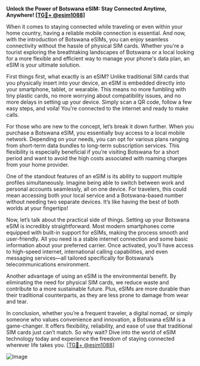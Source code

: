 **Unlock the Power of Botswana eSIM: Stay Connected Anytime, Anywhere! [[TG💪+ @esim1088](https://t.me/s/esim1088)]**

When it comes to staying connected while traveling or even within your home country, having a reliable mobile connection is essential. And now, with the introduction of Botswana eSIMs, you can enjoy seamless connectivity without the hassle of physical SIM cards. Whether you're a tourist exploring the breathtaking landscapes of Botswana or a local looking for a more flexible and efficient way to manage your phone's data plan, an eSIM is your ultimate solution.

First things first, what exactly is an eSIM? Unlike traditional SIM cards that you physically insert into your device, an eSIM is embedded directly into your smartphone, tablet, or wearable. This means no more fumbling with tiny plastic cards, no more worrying about compatibility issues, and no more delays in setting up your device. Simply scan a QR code, follow a few easy steps, and voila! You're connected to the internet and ready to make calls.

For those who are new to the concept, let’s break it down further. When you purchase a Botswana eSIM, you essentially buy access to a local mobile network. Depending on your needs, you can opt for various plans ranging from short-term data bundles to long-term subscription services. This flexibility is especially beneficial if you’re visiting Botswana for a short period and want to avoid the high costs associated with roaming charges from your home provider.

One of the standout features of an eSIM is its ability to support multiple profiles simultaneously. Imagine being able to switch between work and personal accounts seamlessly, all on one device. For travelers, this could mean accessing both your local service and a Botswana-based number without needing two separate devices. It’s like having the best of both worlds at your fingertips!

Now, let’s talk about the practical side of things. Setting up your Botswana eSIM is incredibly straightforward. Most modern smartphones come equipped with built-in support for eSIMs, making the process smooth and user-friendly. All you need is a stable internet connection and some basic information about your preferred carrier. Once activated, you’ll have access to high-speed internet, international calling capabilities, and even messaging services—all tailored specifically for Botswana’s telecommunications environment.

Another advantage of using an eSIM is the environmental benefit. By eliminating the need for physical SIM cards, we reduce waste and contribute to a more sustainable future. Plus, eSIMs are more durable than their traditional counterparts, as they are less prone to damage from wear and tear.

In conclusion, whether you’re a frequent traveler, a digital nomad, or simply someone who values convenience and innovation, a Botswana eSIM is a game-changer. It offers flexibility, reliability, and ease of use that traditional SIM cards just can’t match. So why wait? Dive into the world of eSIM technology today and experience the freedom of staying connected wherever life takes you. [[TG💪+ @esim1088](https://t.me/s/esim1088)]

![Image](https://i.postimg.cc/Y0z9fWf4/image.png)